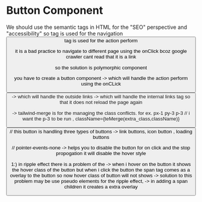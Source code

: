 # Button Component

We should use the semantic tags in HTML for the "SEO" perspective and "accessibility"
so <a/> tag is used for the navigation
<button/> tag is used for the action perform

it is a bad practice to navigate to different page using the onClick bcoz google crawler cant read that it is a link

so the solution is polymorphic component

you have to create a button component
-> which will handle the action perform using the onCLick <button/>
-> which will handle the outside links <a/>
-> which will handle the internal links <Link/> tag so that it does not reload the page again

-> tailwind-merge is for the managing the class conflicts.
for ex. px-1 py-3 p-3 // i want the p-3 to be run , className={teMerge(extra_class,className)}

<Button 
    isLoading
    isIcon
    isLink> // this button is handling three types of buttons -> link buttons, icon button , loading buttons

// pointer-events-none -> helps you to disable the button for on click and the stop propogation it will disable the hover style

<!-- Problems -->

1:) in ripple effect there is a problem of the
-> when i hover on the button it shows the hover class of the button but when i click the button the span tag comes as a overlay to the button so now hover class of button will not shows
-> solution to this problem may be use pseudo elements for the ripple effect,
-> in adding a span children it creates a extra overlay
